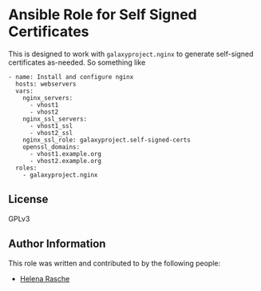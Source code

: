 # Ansible Role for Self Signed Certificates

This is designed to work with `galaxyproject.nginx` to generate self-signed certificates as-needed. So something like

```
- name: Install and configure nginx
  hosts: webservers
  vars:
    nginx_servers:
      - vhost1
      - vhost2
    nginx_ssl_servers:
      - vhost1_ssl
      - vhost2_ssl
    nginx_ssl_role: galaxyproject.self-signed-certs
    openssl_domains:
      - vhost1.example.org
      - vhost2.example.org
  roles:
    - galaxyproject.nginx
```

## License

GPLv3

## Author Information

This role was written and contributed to by the following people:

- [Helena Rasche](https://github.com/hexylena)
